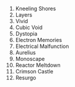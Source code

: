 1. Kneeling Shores
2. Layers
3. Vivid
4. Cubic Void
5. Dystopia
6. Electron Memories
7. Electrical Malfunction 
8. Aurelius
9. Monoscape
10. Reactor Meltdown
11. Crimson Castle
12. Resurgo
